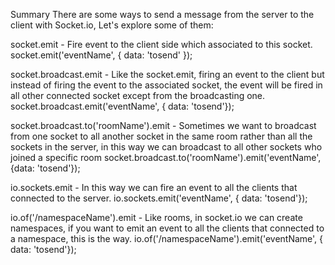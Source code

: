 Summary
There are some ways to send a message from the server to the client with Socket.io, Let's explore some of them:

socket.emit - Fire event to the client side which associated to this socket.
socket.emit('eventName', { data: 'tosend' });

socket.broadcast.emit - Like the socket.emit, firing an event to the client but instead of firing the event to the associated socket, the event will be fired in all other connected socket except from the broadcasting one.
socket.broadcast.emit('eventName', { data: 'tosend'});

socket.broadcast.to('roomName').emit - Sometimes we want to broadcast from one socket to all another socket in the same room rather than all the sockets in the server, in this way we can broadcast to all other sockets who joined a specific room
socket.broadcast.to('roomName').emit('eventName', {data: 'tosend'});

io.sockets.emit - In this way we can fire an event to all the clients that connected to the server.
io.sockets.emit('eventName', { data: 'tosend'});

io.of('/namespaceName').emit - Like rooms, in socket.io we can create namespaces, if you want to emit an event to all the clients that connected to a namespace, this is the way.
io.of('/namespaceName').emit('eventName', { data: 'tosend'});
